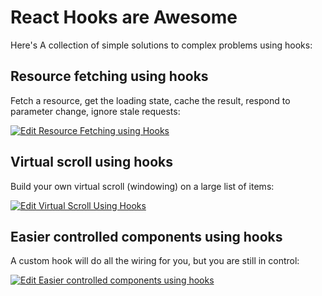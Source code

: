# React Hooks are Awesome
Here's A collection of simple solutions to complex problems using hooks:

## Resource fetching using hooks
Fetch a resource, get the loading state, cache the result, respond to parameter change, ignore stale requests:

[![Edit Resource Fetching using Hooks](https://codesandbox.io/static/img/play-codesandbox.svg)](https://codesandbox.io/s/9z4l2po0pw)

## Virtual scroll using hooks
Build your own virtual scroll (windowing) on a large list of items:

[![Edit Virtual Scroll Using Hooks](https://codesandbox.io/static/img/play-codesandbox.svg)](https://codesandbox.io/s/214p1911yn)

## Easier controlled components using hooks
A custom hook will do all the wiring for you, but you are still in control:

[![Edit Easier controlled components using hooks](https://codesandbox.io/static/img/play-codesandbox.svg)](https://codesandbox.io/s/o97l3qzq5z)
